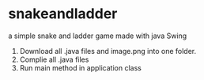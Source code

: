 # snakeandladder
a simple snake and ladder game made with java Swing

1. Download all .java files and image.png into one folder.
2. Complie all .java files
3. Run main method in application class
